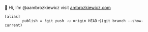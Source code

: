 👋 Hi, I’m @aambrozkiewicz visit [ambrozkiewicz.com](https://ambrozkiewicz.com)


```
[alias]
        publish = !git push -u origin HEAD:$(git branch --show-current)
```

<!---
aambrozkiewicz/aambrozkiewicz is a ✨ special ✨ repository because its `README.md` (this file) appears on your GitHub profile.
You can click the Preview link to take a look at your changes.
--->
